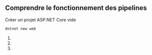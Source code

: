## Comprendre le fonctionnement des pipelines

Créer un projet ASP.NET Core vide

```powershell 
dotnet new web

```


1. 

2.

3.
